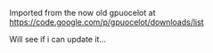 Imported from the now old gpuocelot at https://code.google.com/p/gpuocelot/downloads/list

Will see if i can update it...